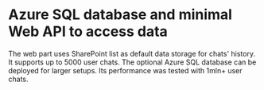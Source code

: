# Azure SQL database and minimal Web API to access data
The web part uses SharePoint list as default data storage for chats' history. It supports up to 5000 user chats.
The optional Azure SQL database can be deployed for larger setups. Its performance was tested with 1mln+ user chats.
